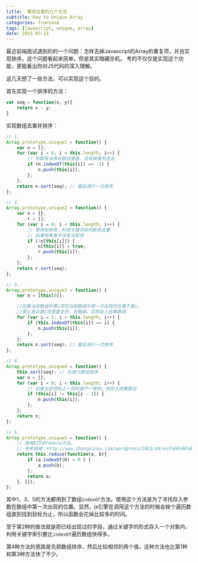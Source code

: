 ```yaml
---
title:  数组去重的几个方法
subtitle: How to Unique Array
categories: frontend
tags: [javascript, unique, array]
date: 2015-03-13
---
```


最近前端面试遇到的的一个问题：怎样去掉Javascript的Array的重复项，并且实现排序。这个问题看起来简单，但是其实暗藏杀机。 考的不仅仅是实现这个功能，更能看出你对JS代码的深入理解。

这几天想了一些方法，可以实现这个目的。

<!-- more -->

首先实现一个排序的方法：

```js
var seq = function(x, y){
    return x - y;
}
```

实现数组去重并排序：

```js
// 1.
Array.prototype.unique1 = function() {
    var n = [];
    for (var i = 0; i < this.length; i++) {
        // 判断有没有在数组里面，没有就填充进去
        if (n.indexOf(this[i]) == -1) {
            n.push(this[i]);
        };
    };
    return n.sort(seq); // 最后进行一次排序
};
```

```js
// 2.
Array.prototype.unique2 = function() {
    var n = {},
        r = [];
    for (var i = 0; i < this.length; i++) {
        // 使用哈希表，利用关键字的判断来去重
        // 如果哈希表中没有当前项
        if (!n[this[i]]) {
            n[this[i]] = true;
            r.push(this[i]);
        };
    };
    return r.sort(seq);
};
```

```js
// 3.
Array.prototype.unique3 = function() {
    var n = [this[0]];

    //如果当前数组的第i项在当前数组中第一次出现的位置不是i，
    //那么表示第i项是重复的，忽略掉。否则存入结果数组
    for (var i = 1; i < this.length; i++) {
        if (this.indexOf(this[i]) == i) {
            n.push(this[i]);
        };
    };
    return n.sort(seq); // 最后进行一次排序
};
```

```js
// 4.
Array.prototype.unique4 = function() {
    this.sort(seq); // 先进行数组排序
    var n = [];
    for (var i = 0; i < this.length; i++) {
        // 如果当前项和上一项的值不一样时，则存入结果数组
        if (this[i] != this[i - 1]) {
            n.push(this[i]);
        };
    };
    return n;
};
```

```js
// 5.
Array.prototype.unique5 = function() {
    // 使用ES5的reduce方法。
    // 参考链接：http://www.zhangxinxu.com/wordpress/2013/04/es5%E6%96%B0%E5%A2%9E%E6%95%B0%E7%BB%84%E6%96%B9%E6%B3%95/#reduce
    return this.reduce(function(a, b){
        if (a.indexOf(b) < 0 ) {
            a.push(b);
        };
        return a;
    }, []);
};
```

其中1、3、5的方法都用到了数组`indexOf`方法。使用这个方法是为了寻找存入参数在数组中第一次出现的位置。显然，js引擎在调用这个方法的时候会挨个遍历数组直到找到目标为止，所以函数会花掉比较多的时间。

至于第2种的做法就是把已经出现过的字段，通过关键字的形式存入一个对象内，利用关键字索引要比`indexOf`遍历数组快得多。

第4种方法的思路是先把数组排序，然后比较相邻的两个值。这种方法也比第1种和第3种方法快了不少。
